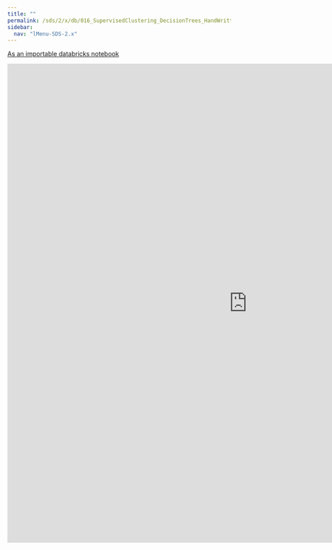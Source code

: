 ```yaml
---
title: ""
permalink: /sds/2/x/db/016_SupervisedClustering_DecisionTrees_HandWrittenDigitRecognition/
sidebar:
  nav: "lMenu-SDS-2.x"
---
```


[As an importable databricks notebook](https://lamastex.github.io/scalable-data-science/sds/2/x/db/016_SupervisedClustering_DecisionTrees_HandWrittenDigitRecognition.html)

<iframe src="https://lamastex.github.io/scalable-data-science/sds/2/x/db/016_SupervisedClustering_DecisionTrees_HandWrittenDigitRecognition" width="1080" height="1080" frameborder="0"></iframe>
